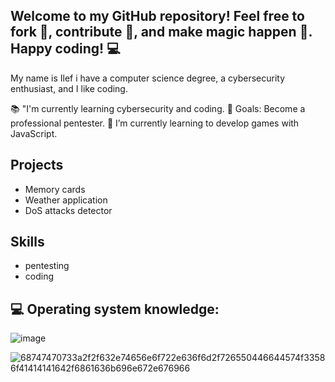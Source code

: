  ## Welcome to my GitHub repository! Feel free to fork 🍴, contribute 🚀, and make magic happen 🌟. Happy coding! 💻

 My name is Ilef i have a computer science degree, a cybersecurity enthusiast, and I like coding.

📚 "I'm currently learning cybersecurity and coding.
🎯 Goals: Become a professional pentester.
🌱 I’m currently learning to develop games with JavaScript.

## Projects
- Memory cards
- Weather application
- DoS attacks detector

## Skills
- pentesting
- coding

## 💻 Operating system knowledge:
![image](https://github.com/Ilefrajhi/ilefrajhi/assets/123025307/6fca6c93-403e-4cce-b7b5-0921a8a4c5fc)






![68747470733a2f2f632e74656e6f722e636f6d2f726550446644574f33586f41414141642f6861636b696e672e676966](https://github.com/Ilefrajhi/ilefrajhi/assets/123025307/6b25513f-cb7a-46df-898b-d4fdf206325a)

